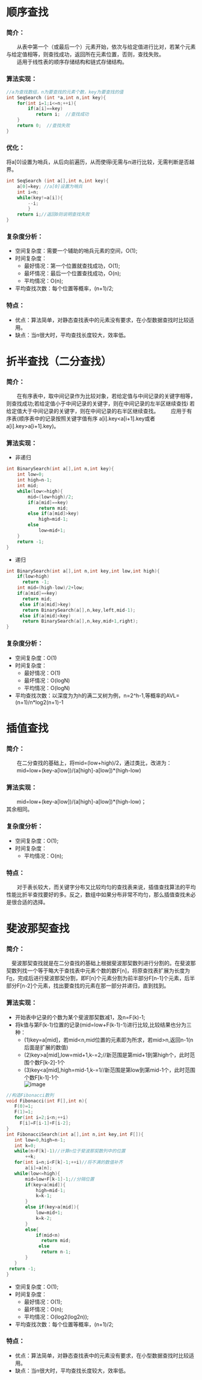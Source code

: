 # 顺序查找
### 简介：  
　　从表中第一个（或最后一个）元素开始，依次与给定值进行比对，若某个元素与给定值相等，则查找成功，返回所在元素位置，否则，查找失败。  
　　适用于线性表的顺序存储结构和链式存储结构。  
### 算法实现：
```cpp
//a为查找数组，n为要查找的元素个数，key为要查找的值
int SeqSearch (int *a,int n,int key){
    for(int i=1;i<=n;++i){
        if(a[i]==key)
           return i;  //查找成功
    }
    return 0;  //查找失败
}
```
### 优化：
将a[0]设置为哨兵，从后向前遍历，从而使得i无需与n进行比较，无需判断是否越界。
```cpp
int SeqSearch (int a[],int n,int key){
    a[0]=key; //a[0]设置为哨兵
    int i=n;
    while(key!=a[i]){
        --i;
        }
    return i;//返回0则说明查找失败
}
```
### 复杂度分析：
* 空间复杂度：需要一个辅助的哨兵元素的空间，O(1);
* 时间复杂度：
  * 最好情况：第一个位置就查找成功，O(1);
  * 最坏情况：最后一个位置查找成功，O(n);
  * 平均情况：O(n);
* 平均查找次数：每个位置等概率，(n+1)/2;
### 特点：
* 优点：算法简单，对静态查找表中的元素没有要求，在小型数据查找时比较适用。  
* 缺点：当n很大时，平均查找长度较大，效率低。
# 折半查找（二分查找）
### 简介：
　　在有序表中，取中间记录作为比较对象，若给定值与中间记录的关键字相等，则查找成功;若给定值小于中间记录的关键字，则在中间记录的左半区继续查找i 若给定值大于中间记录的关键字，则在中间记录的右半区继续查找。
　　应用于有序表(顺序表中的记录按照关键字值有序 a[i].key<a[i+1].key或者a[i].key>a[i+1].key)。
### 算法实现：
* 非递归
```cpp
int BinarySearch(int a[],int n,int key){
    int low=0;
    int high=n-1;
    int mid;
    while(low<=high){
        mid=(low+high)/2;
        if(a[mid]==key)
            return mid;
        else if(a[mid]>key)
            high=mid-1;
        else
            low=mid+1;
    }
    return -1;
}
```
* 递归
```cpp
int BinarySearch(int a[],int n,int key,int low,int high){
    if(low>high)
      return -1;
    int mid=(high-low)/2+low;
    if(a[mid]==key)
      return mid;
     else if(a[mid]>key)
      return BinarySearch(a[],n,key,left,mid-1);
     else if(a[mid]<key)
      return BinarySearch(a[],n,key,mid+1,right);
}
```
### 复杂度分析：
* 空间复杂度：O(1)
* 时间复杂度：
  * 最好情况：O(1)
  * 最坏情况：O(logN)
  * 平均情况：O(logN)
* 平均查找次数：以深度为为h的满二叉树为例，n=2^h-1,等概率的AVL=(n+1)/n*log2(n+1)-1
# 插值查找
### 简介：  
　　在二分查找的基础上，将mid=(low+high)/2，通过类比，改进为：  
　　mid=low+(key-a[low])/(a[high]-a[low])*(high-low)
### 算法实现：
　　mid=low+(key-a[low])/(a[high]-a[low])*(high-low)；  
   其余相同。
### 复杂度分析：
* 空间复杂度：O(1);
* 时间复杂度：
  * 平均情况：O(n);
### 特点：　　
　　对于表长较大，而关键字分布又比较均匀的查找表来说，插值查找算法的平均性能比折半查找要好的多。反之，数组中如果分布非常不均匀，那么插值查找未必是很合适的选择。
# 斐波那契查找
### 简介：  
  　斐波那契查找就是在二分查找的基础上根据斐波那契数列进行分割的。在斐波那契数列找一个等于略大于查找表中元素个数的数F[n]，将原查找表扩展为长度为F[n](如果要补充元素，则补充重复最后一个元素，直到满足F[n]个元素)，完成后进行斐波那契分割，即F[n]个元素分割为前半部分F[n-1]个元素，后半部分F[n-2]个元素，找出要查找的元素在那一部分并递归，直到找到。
### 算法实现：　　　
* 开始表中记录的个数为某个斐波那契数减1，及n=F(k)-1;  
* 将k值与第F(k-1)位置的记录(mid=low+F(k-1)-1)进行比较,比较结果也分为三种：  
    * (1)key=a[mid]，若mid<n,mid位置的元素即为所求，若mid>n,返回n-1(n后面是扩展的数值)  
    * (2)key>a[mid],low=mid+1,k-=2;//新范围是第mid+1到第high个，此时范围个数F[k-2]-1个  
    * (3)key<a[mid],high=mid-1,k-=1//新范围是第low到第mid-1个，此时范围个数F[k-1]-1个  
 ![image]()
 ```cpp
 //构造Fibonacci数列
 void Fibonacci(int F[],int n){
    F(0)=1;
    F(1)=1;
    for(int i=2;i<n;++i)
      F[i]=F[i-1]+F[i-2];
 }
 int FibonacciSearch(int a[],int n,int key,int F[]){
    int low=0,high=n-1;
    int k=0;
    while(n>F[k]-1)//计算n位于斐波那契数列中的位置
        ++k;
    for(int i=n;i<F[k]-1;++i)//将不满的数值补齐
        a[i]=a[n];
    while(low<=high){
        mid=low+F[k-1]-1;//分隔位置
        if(key<a[mid]){
            high=mid-1;
            k=k-1;
        }
        else if(key>a[mid]){
            low=mid+1;
            k=k-2;
        }
        else{
            if(mid<n)
              return mid;
             else
              return n-1;
        }
    }
  return -1;  
 }
 ```
* 空间复杂度：O(1);
* 时间复杂度：
  * 最好情况：O(1);
  * 最坏情况：O(n);
  * 平均情况：O(log2(log2n));
* 平均查找次数：每个位置等概率，(n+1)/2;
### 特点：
* 优点：算法简单，对静态查找表中的元素没有要求，在小型数据查找时比较适用。  
* 缺点：当n很大时，平均查找长度较大，效率低。
